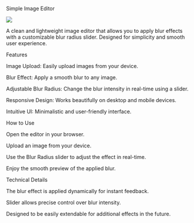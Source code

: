 Simple Image Editor

![](https://example.com/path/to/image.png)

A clean and lightweight image editor that allows you to apply blur effects with a customizable blur radius slider. Designed for simplicity and smooth user experience.

Features

Image Upload: Easily upload images from your device.

Blur Effect: Apply a smooth blur to any image.

Adjustable Blur Radius: Change the blur intensity in real-time using a slider.

Responsive Design: Works beautifully on desktop and mobile devices.

Intuitive UI: Minimalistic and user-friendly interface.

How to Use

Open the editor in your browser.

Upload an image from your device.

Use the Blur Radius slider to adjust the effect in real-time.

Enjoy the smooth preview of the applied blur.

Technical Details

The blur effect is applied dynamically for instant feedback.

Slider allows precise control over blur intensity.

Designed to be easily extendable for additional effects in the future.
